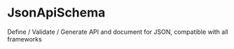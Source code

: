 # JsonApiSchema
Define / Validate / Generate API and document for JSON, compatible with all frameworks
